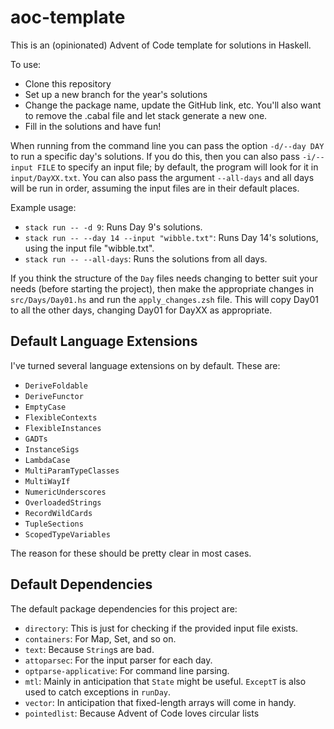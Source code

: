 # aoc-template

This is an (opinionated) Advent of Code template for solutions in Haskell.

To use:
- Clone this repository
- Set up a new branch for the year's solutions
- Change the package name, update the GitHub link, etc. You'll also want to remove the .cabal file and let stack generate a new one.
- Fill in the solutions and have fun!

When running from the command line you can pass the option `-d/--day DAY` to run a specific day's solutions. If you do this, then you can also pass `-i/--input FILE` to specify an input file; by default, the program will look for it in `input/DayXX.txt`. You can also pass the argument `--all-days` and all days will be run in order, assuming the input files are in their default places.

Example usage:
- `stack run -- -d 9`: Runs Day 9's solutions.
- `stack run -- --day 14 --input "wibble.txt"`: Runs Day 14's solutions, using the input file "wibble.txt".
- `stack run -- --all-days`: Runs the solutions from all days.

If you think the structure of the `Day` files needs changing to better suit your needs (before starting the project), then make the appropriate changes in `src/Days/Day01.hs` and run the `apply_changes.zsh` file. This will copy Day01 to all the other days, changing Day01 for DayXX as appropriate.

## Default Language Extensions

I've turned several language extensions on by default. These are:
- `DeriveFoldable`
- `DeriveFunctor`
- `EmptyCase`
- `FlexibleContexts`
- `FlexibleInstances`
- `GADTs`
- `InstanceSigs`
- `LambdaCase`
- `MultiParamTypeClasses`
- `MultiWayIf`
- `NumericUnderscores`
- `OverloadedStrings`
- `RecordWildCards`
- `TupleSections`
- `ScopedTypeVariables`

The reason for these should be pretty clear in most cases.

## Default Dependencies

The default package dependencies for this project are:
- `directory`: This is just for checking if the provided input file exists.
- `containers`: For Map, Set, and so on.
- `text`: Because `String`s are bad.
- `attoparsec`: For the input parser for each day.
- `optparse-applicative`: For command line parsing.
- `mtl`: Mainly in anticipation that `State` might be useful. `ExceptT` is also used to catch exceptions in `runDay`.
- `vector`: In anticipation that fixed-length arrays will come in handy.
- `pointedlist`: Because Advent of Code loves circular lists

